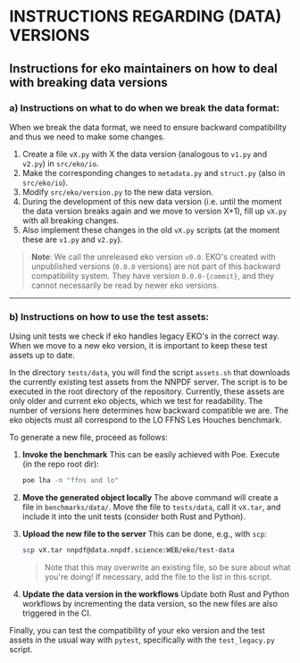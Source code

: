 # INSTRUCTIONS REGARDING (DATA) VERSIONS

## Instructions for eko maintainers on how to deal with breaking data versions

### a) Instructions on what to do when we break the data format:

When we break the data format, we need to ensure backward compatibility and thus we need to make some changes.

1. Create a file `vX.py` with X the data version (analogous to `v1.py` and `v2.py`) in `src/eko/io`.
2. Make the corresponding changes to `metadata.py` and `struct.py` (also in `src/eko/io`).
3. Modify `src/eko/version.py` to the new data version.
4. During the development of this new data version (i.e. until the moment the data version breaks again and we move to version X+1), fill up `vX.py` with all breaking changes.
5. Also implement these changes in the old `vX.py` scripts (at the moment these are `v1.py` and `v2.py`).

> **Note**: We call the unreleased eko version `v0.0`. EKO's created with unpublished versions (`0.0.0` versions) are not part of this backward compatibility system.
> They have version `0.0.0-{commit}`, and they cannot necessarily be read by newer eko versions.

---

### b) Instructions on how to use the test assets:

Using unit tests we check if eko handles legacy EKO's in the correct way. When we move to a new eko version, it is important to keep these test assets up to date.

In the directory `tests/data`, you will find the script `assets.sh` that downloads the currently existing test assets from the NNPDF server.
The script is to be executed in the root directory of the repository. Currently, these assets are only older and current eko objects, which we test for readability. The number of versions here determines how backward compatible we are. The eko objects must all correspond to the LO FFNS Les Houches benchmark.

To generate a new file, proceed as follows:

1. **Invoke the benchmark**
   This can be easily achieved with Poe. Execute (in the repo root dir):
   ```bash
   poe lha -m "ffns and lo"
   ```

2. **Move the generated object locally**
   The above command will create a file in `benchmarks/data/`. Move the file to `tests/data`, call it `vX.tar`, and include it into the unit tests (consider both Rust and Python).

3. **Upload the new file to the server**
   This can be done, e.g., with `scp`:
   ```bash
   scp vX.tar nnpdf@data.nnpdf.science:WEB/eko/test-data
   ```
   > Note that this may overwrite an existing file, so be sure about what you're doing!
   > If necessary, add the file to the list in this script.

4. **Update the data version in the workflows**
   Update both Rust and Python workflows by incrementing the data version, so the new files are also triggered in the CI.

Finally, you can test the compatibility of your eko version and the test assets in the usual way with `pytest`, specifically with the `test_legacy.py` script.

